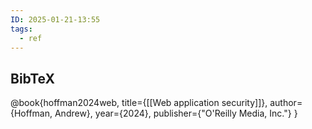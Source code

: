 ```yaml
---
ID: 2025-01-21-13:55
tags:
  - ref
---
```

## BibTeX

@book{hoffman2024web,
  title={[[Web application security]]},
  author={Hoffman, Andrew},
  year={2024},
  publisher={"O'Reilly Media, Inc."}
}